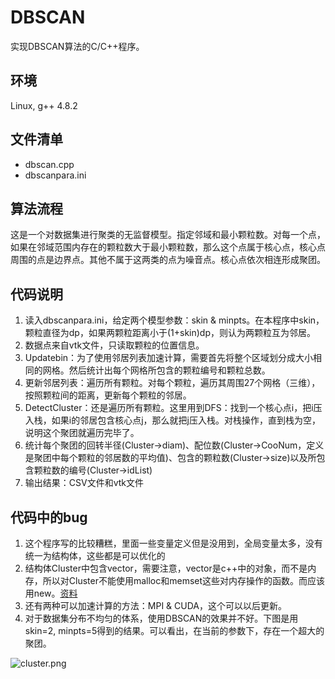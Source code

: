 # DBSCAN
实现DBSCAN算法的C/C++程序。
## 环境
Linux, g++ 4.8.2

## 文件清单
* dbscan.cpp
* dbscanpara.ini

## 算法流程
这是一个对数据集进行聚类的无监督模型。指定邻域和最小颗粒数。对每一个点，如果在邻域范围内存在的颗粒数大于最小颗粒数，那么这个点属于核心点，核心点周围的点是边界点。其他不属于这两类的点为噪音点。核心点依次相连形成聚团。

## 代码说明
1. 读入dbscanpara.ini，给定两个模型参数：skin & minpts。在本程序中skin，颗粒直径为dp，如果两颗粒距离小于(1+skin)dp，则认为两颗粒互为邻居。
2. 数据点来自vtk文件，只读取颗粒的位置信息。
3. Updatebin：为了使用邻居列表加速计算，需要首先将整个区域划分成大小相同的网格。然后统计出每个网格所包含的颗粒编号和颗粒总数。
4. 更新邻居列表：遍历所有颗粒。对每个颗粒，遍历其周围27个网格（三维），按照颗粒间的距离，更新每个颗粒的邻居。
5. DetectCluster：还是遍历所有颗粒。这里用到DFS：找到一个核心点i，把i压入栈，如果i的邻居包含核心点j，那么就把j压入栈。对栈操作，直到栈为空，说明这个聚团就遍历完毕了。
6. 统计每个聚团的回转半径(Cluster->diam)、配位数(Cluster->CooNum，定义是聚团中每个颗粒的邻居数的平均值)、包含的颗粒数(Cluster->size)以及所包含颗粒数的编号(Cluster->idList)
7. 输出结果：CSV文件和vtk文件

## 代码中的bug
1. 这个程序写的比较糟糕，里面一些变量定义但是没用到，全局变量太多，没有统一为结构体，这些都是可以优化的
2. 结构体Cluster中包含vector，需要注意，vector是c++中的对象，而不是内存，所以对Cluster不能使用malloc和memset这些对内存操作的函数。而应该用new。[资料](https://zhidao.baidu.com/question/483251763.html?from=pubpage&msgtype=2)
3. 还有两种可以加速计算的方法：MPI & CUDA，这个可以以后更新。
4. 对于数据集分布不均匀的体系，使用DBSCAN的效果并不好。下图是用skin=2, minpts=5得到的结果。可以看出，在当前的参数下，存在一个超大的聚团。

![cluster.png](https://i.loli.net/2019/05/08/5cd26f238c2a4.png)




